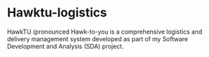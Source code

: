 # Hawktu-logistics
HawkTU (pronounced Hawk-to-you is a comprehensive logistics and delivery management system developed as part of my Software Development and Analysis (SDA) project.
